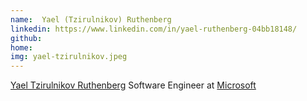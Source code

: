 ```yaml
---
name:  Yael (Tzirulnikov) Ruthenberg
linkedin: https://www.linkedin.com/in/yael-ruthenberg-04bb18148/
github:
home:
img: yael-tzirulnikov.jpeg
---
```


[Yael Tzirulnikov Ruthenberg](https://www.linkedin.com/in/yael-ruthenberg-04bb18148/) Software Engineer at [Microsoft](https://www.microsoft.com/)

